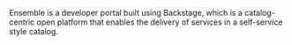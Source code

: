 Ensemble is a developer portal built using Backstage, which is a catalog-centric open platform that enables the delivery of services in a self-service style catalog.


